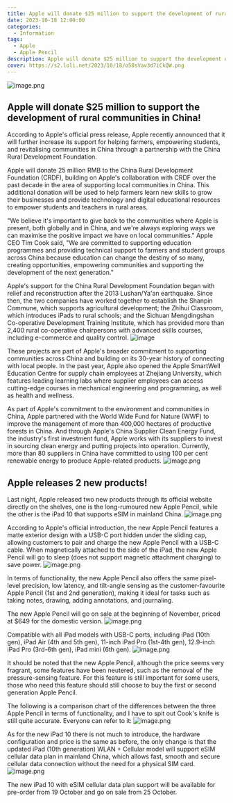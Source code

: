 ```yaml
---
title: Apple will donate $25 million to support the development of rural communities in China!
date: 2023-10-18 12:00:00
categories:
  - Information
tags:
  - Apple
  - Apple Pencil
description: Apple will donate $25 million to support the development of rural communities in China!Apple releases 2 new products!
cover: https://s2.loli.net/2023/10/18/o58sVav3d7iCkQW.png
---
```

![image.png](https://s2.loli.net/2023/10/18/pGDIbWe1UdRQ6u9.png)
## Apple will donate $25 million to support the development of rural communities in China!

According to Apple's official press release, Apple recently announced that it will further increase its support for helping farmers, empowering students, and revitalising communities in China through a partnership with the China Rural Development Foundation.

Apple will donate 25 million RMB to the China Rural Development Foundation (CRDF), building on Apple's collaboration with CRDF over the past decade in the area of supporting local communities in China. This additional donation will be used to help farmers learn new skills to grow their businesses and provide technology and digital educational resources to empower students and teachers in rural areas.

"We believe it's important to give back to the communities where Apple is present, both globally and in China, and we're always exploring ways we can maximise the positive impact we have on local communities." Apple CEO Tim Cook said, "We are committed to supporting education programmes and providing technical support to farmers and student groups across China because education can change the destiny of so many, creating opportunities, empowering communities and supporting the development of the next generation."

Apple's support for the China Rural Development Foundation began with relief and reconstruction after the 2013 Lushan/Ya'an earthquake. Since then, the two companies have worked together to establish the Shanpin Commune, which supports agricultural development; the Zhihui Classroom, which introduces iPads to rural schools; and the Sichuan Mengdingshan Co-operative Development Training Institute, which has provided more than 2,400 rural co-operative chairpersons with advanced skills courses, including e-commerce and quality control.
![image](https://github.com/zizhuspot/epoch.gostar.top/assets/134364698/28e638bc-87ed-4fc1-a9a0-61ce28a7a0d1)

These projects are part of Apple's broader commitment to supporting communities across China and building on its 30-year history of connecting with local people. In the past year, Apple also opened the Apple SmartWell Education Centre for supply chain employees at Zhejiang University, which features leading learning labs where supplier employees can access cutting-edge courses in mechanical engineering and programming, as well as health and wellness.

As part of Apple's commitment to the environment and communities in China, Apple partnered with the World Wide Fund for Nature (WWF) to improve the management of more than 400,000 hectares of productive forests in China. And through Apple's China Supplier Clean Energy Fund, the industry's first investment fund, Apple works with its suppliers to invest in sourcing clean energy and putting projects into operation. Currently, more than 80 suppliers in China have committed to using 100 per cent renewable energy to produce Apple-related products.
![image.png](https://s2.loli.net/2023/10/18/o58sVav3d7iCkQW.png)

## Apple releases 2 new products!

Last night, Apple released two new products through its official website directly on the shelves, one is the long-rumoured new Apple Pencil, while the other is the iPad 10 that supports eSIM in mainland China.
![image.png](https://s2.loli.net/2023/10/18/VRqNSr2fuBWd4vt.png)

According to Apple's official introduction, the new Apple Pencil features a matte exterior design with a USB-C port hidden under the sliding cap, allowing customers to pair and charge the new Apple Pencil with a USB-C cable. When magnetically attached to the side of the iPad, the new Apple Pencil will go to sleep (does not support magnetic attachment charging) to save power.
![image.png](https://s2.loli.net/2023/10/18/1PpBy2CqRs4M7Wr.png)

In terms of functionality, the new Apple Pencil also offers the same pixel-level precision, low latency, and tilt-angle sensing as the customer-favourite Apple Pencil (1st and 2nd generation), making it ideal for tasks such as taking notes, drawing, adding annotations, and journaling.

The new Apple Pencil will go on sale at the beginning of November, priced at $649 for the domestic version.
![image.png](https://s2.loli.net/2023/10/18/sx5OWjaBu1RGZvd.png)

Compatible with all iPad models with USB-C ports, including iPad (10th gen), iPad Air (4th and 5th gen), 11-inch iPad Pro (1st-4th gen), 12.9-inch iPad Pro (3rd-6th gen), iPad mini (6th gen).
![image.png](https://s2.loli.net/2023/10/18/x6gRhmaNol8FWjQ.png)

It should be noted that the new Apple Pencil, although the price seems very fragrant, some features have been neutered, such as the removal of the pressure-sensing feature. For this feature is still important for some users, those who need this feature should still choose to buy the first or second generation Apple Pencil.

The following is a comparison chart of the differences between the three Apple Pencil in terms of functionality, and I have to spit out Cook's knife is still quite accurate. Everyone can refer to it:
![image.png](https://s2.loli.net/2023/10/18/YLdITycNZQHiWG7.png)

As for the new iPad 10 there is not much to introduce, the hardware configuration and price is the same as before, the only change is that the updated iPad (10th generation) WLAN + Cellular model will support eSIM cellular data plan in mainland China, which allows fast, smooth and secure cellular data connection without the need for a physical SIM card.
![image.png](https://s2.loli.net/2023/10/18/36sVloTz71wxdMb.png)

The new iPad 10 with eSIM cellular data plan support will be available for pre-order from 19 October and go on sale from 25 October.

